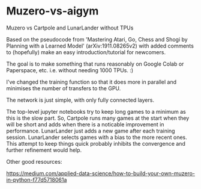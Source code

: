 # Muzero-vs-aigym
Muzero vs Cartpole and LunarLander without TPUs

Based on the pseudocode from 'Mastering Atari, Go, Chess and Shogi by Planning with a Learned Model' (arXiv:1911.08265v2) with added comments to (hopefully) make an easy introduction/tutorial for newcomers.

The goal is to make something that runs reasonably on Google Colab or Paperspace, etc. i.e. without needing 1000 TPUs. :)

I've changed the training function so that it does more in parallel and minimises the number of transfers to the GPU.

The network is just simple, with only fully connected layers. 

The top-level jupyter notebooks try to keep long games to a minimum as this is the slow part. So, Cartpole runs many games at the start when they will be short and adds when there is a noticable improvement in performance. LunarLander just adds a new game after each training session. LunarLander selects games with a bias to the more recent ones. This attempt to keep things quick probably inhibits the convergence and further refinement would help. 

Other good resources:

https://medium.com/applied-data-science/how-to-build-your-own-muzero-in-python-f77d5718061a
